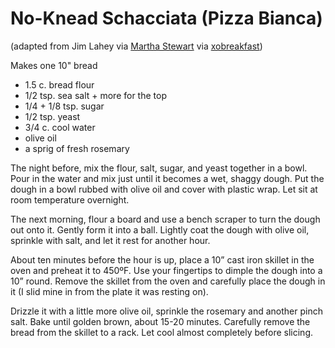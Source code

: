 # No-Knead Schacciata (Pizza Bianca)

(adapted from Jim Lahey via [Martha Stewart](http://www.marthastewart.com/254945/pizza-bianca) via [xobreakfast](http://xobreakfast.com/post/3882089403/no-knead-schacciata-pizza-bianca))

Makes one 10" bread

- 1.5 c. bread flour
- 1/2 tsp. sea salt + more for the top
- 1/4 + 1/8 tsp. sugar
- 1/2 tsp. yeast
- 3/4 c. cool water
- olive oil
- a sprig of fresh rosemary

The night before, mix the flour, salt, sugar, and yeast together in a bowl.  Pour in the water and mix just until it becomes a wet, shaggy dough.  Put the dough in a bowl rubbed with olive oil and cover with plastic wrap.  Let sit at room temperature overnight.

The next morning, flour a board and use a bench scraper to turn the dough out onto it.  Gently form it into a ball.  Lightly coat the dough with olive oil, sprinkle with salt, and let it rest for another hour.

About ten minutes before the hour is up, place a 10” cast iron skillet in the oven and preheat it to 450ºF.  Use your fingertips to dimple the dough into a 10” round.  Remove the skillet from the oven and carefully place the dough in it (I slid mine in from the plate it was resting on).  

Drizzle it with a little more olive oil, sprinkle the rosemary and another pinch salt.  Bake until golden brown, about 15-20 minutes.  Carefully remove the bread from the skillet to a rack.  Let cool almost completely before slicing.
